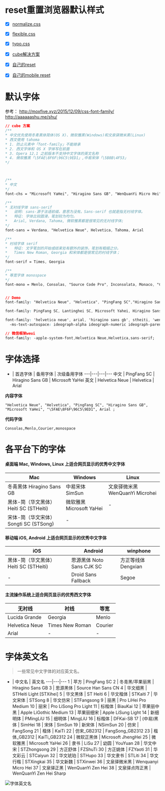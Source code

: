 # reset重置浏览器默认样式

- [x] [normalize.css](./normalize.md)  
- [x] [flexible.css](./flexible.css)  
- [x] [typo.css](./typo.css) 
- [x] [cube解决方案](./cube/)
- [x] [自己的reset](./lmq.css) 
- [x] [自己的mobile reset](./lmq.mobile.css) 


# 默认字体

参考：
http://moxfive.xyz/2015/12/09/css-font-family/
http://aaaaaashu.me/shu/

```css
// cube 方案
/**
* 中文优先使用冬青黑体简体(OS X)、微软雅黑(Windows)和文泉驿微米黑(Linux)
* 西文使用 tahoma
* 1. 防止元素中「font-family」不能继承
* 2. 西文字体和 OS X 字体写在前面
* 3. Opera 12.1 之前版本不支持中文字体的英文名称
* 4. 微软雅黑「\5FAE\8F6F\96C5\9ED1」,中易宋体「\5B8B\4F53」
*/



/**
* 中文
*/
font-chs = "Microsoft YaHei", "Hiragino Sans GB", "WenQuanYi Micro Hei"

/**
* 无衬线字体 sans-serif
*   说明: sans-源于法语前缀，意思为没有。Sans-serif 也就是指无衬线字体。
*   特征: 字体比较圆滑，笔划较为均匀。
*   Arial, Verdana, Tahoma, 微软雅黑都是很常见的无衬线字体;
*/
font-sans = Verdana, "Helvetica Neue", Helvetica, Tahoma, Arial

/**
* 衬线字体 serif 
*   特征: 文字笔划的开始或结束处有额外的装饰，笔划有粗细之分。
*   Times New Roman, Georgia 和宋体都是很常见的衬线字体；
*/
font-serif = Times, Georgia

/**
* 等宽字体 monospace
*/
font-mono = Menlo, Consolas, "Source Code Pro", Inconsolata, Monaco, "Courier New"


// Demo
font-family: "Helvetica Neue", "Helvetica", "PingFang SC","Hiragino Sans GB","Microsoft YaHei","\5FAE\8F6F\96C5\9ED1","WenQuanYi Micro Hei", Arial, sans-serif;

font-family: PingFang SC, Lantinghei SC, Microsoft Yahei, Hiragino Sans GB, Microsoft Sans Serif, WenQuanYi Micro Hei, sans;

font-family: 'helvetica neue', arial, 'hiragino sans gb', stheiti, 'wenquanyi micro hei', \5FAE\8F6F\96C5\9ED1, \5B8B\4F53, sans-serif;
  -ms-text-autospace: ideograph-alpha ideograph-numeric ideograph-parenthesis;

// 微信框架weui
font-family: -apple-system-font,Helvetica Neue,Helvetica,sans-serif;
```


# 字体选择

- | 首选字体 | 备用字体 | 次级备用字体
---|---|---|---
中文 | PingFang SC | Hiragino Sans GB | Microsoft YaHei
英文 | Helvetica Neue | Helvetica | Arial 

**内容字体**
```
"Helvetica Neue", "Helvetica", "PingFang SC", "Hiragino Sans GB", "Microsoft YaHei", "\5FAE\8F6F\96C5\9ED1", Arial ;
```

**代码字体**

```
Consolas,Menlo,Courier,monospace
```



# 各平台下的字体

#### 桌面端 Mac, Windows, Linux 上适合网页显示的优秀中文字体

Mac | Windows | Linux
---|---|---
冬青黑体 Hiragino Sans GB | 中易宋体 SimSun | 文泉驿微米黑 WenQuanYi Microhei
黑体-简（华文黑体） Heiti SC (STHeiti) | 微软雅黑 Microsoft YaHei | -
宋体-简（华文宋体） Songti SC (STSong) | - | 


#### 移动端 iOS, Android 上适合网页显示的优秀中文字体

iOS | Android | winphone
---|---|---	
黑体-简（华文黑体） Heiti SC (STHeiti) | 思源黑体 Noto Sans CJK SC | 方正等线体 Dengxian
- | Droid Sans Fallback | Segoe


#### 主流操作系统上适合网页显示的优秀西文字体

无衬线 | 衬线 | 等宽
---|---|---	
Lucida Grande | Georgia | Menlo
Helvetica Neue | Times New Roman | Courier
Arial | - | -





# 字体英文名

> 一些常见中文字体的对应英文名。

- | 中文名 | 英文名
---|---|---
1 | 苹方 | PingFang SC
2 | 冬青黑/苹果丽黑 | Hiragino Sans GB
3 | 思源黑体 | Source Han Sans CN
4 | 华文细黑 | STHeiti Light [STXihei]
5 | 华文黑体 | ST Heiti
6 | 华文楷体 | STKaiti
7 | 华文宋体 | STSong
8 | 华文仿宋 | STFangsong
9 | 丽黑 | Pro LiHei Pro Medium
10 | 丽宋 | Pro LiSong Pro Light
11 | 标楷体 | BiauKai
12 | 苹果丽中黑 | Apple LiGothic Medium
13 | 苹果丽细宋 | Apple LiSung Light
14 | 新细明体 | PMingLiU
15 | 细明体 | MingLiU
16 | 标楷体 | DFKai-SB
17 | (中易)黑体 | SimHei
18 | 宋体 | SimSun
19 | 新宋体 | NSimSun
20 | 仿宋 | FangSong
21 | 楷体 | KaiTi
22 | 仿宋_GB2312 | FangSong_GB2312
23 | 楷体_GB2312 | KaiTi_GB2312
24 | 微软正黑体 | Microsoft JhengHei
25 | 微软雅黑 | Microsoft YaHei
26 | 隶书 | LiSu
27 | 幼圆 | YouYuan
28 | 华文中宋 | STZhongsong
29 | 方正舒体 | FZShuTi
30 | 方正姚体 | FZYaoti
31 | 华文彩云 | STCaiyun
32 | 华文琥珀 | STHupo
33 | 华文隶书 | STLiti
34 | 华文行楷 | STXingkai
35 | 华文新魏 | STXinwei
36 | 文泉驿微米黑 | Wenquanyi Micro Hei
37 | 文泉驿正黑 | WenQuanYi Zen Hei
38 | 文泉驿点阵正黑 | WenQuanYi Zen Hei Sharp


![字体英文名](http://images.cnitblog.com/blog2015/347002/201503/031529231452046.png)
